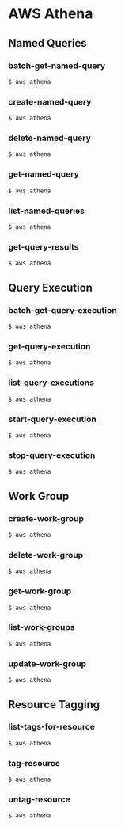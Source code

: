 # AWS Athena

## Named Queries

### batch-get-named-query
```
$ aws athena
```

### create-named-query
```
$ aws athena
```

### delete-named-query
```
$ aws athena
```

### get-named-query
```
$ aws athena
```

### list-named-queries
```
$ aws athena
```

### get-query-results
```
$ aws athena
```


## Query Execution

### batch-get-query-execution
```
$ aws athena
```

### get-query-execution
```
$ aws athena
```

### list-query-executions
```
$ aws athena
```

### start-query-execution
```
$ aws athena
```

### stop-query-execution
```
$ aws athena
```


## Work Group

### create-work-group
```
$ aws athena
```

### delete-work-group
```
$ aws athena
```

### get-work-group
```
$ aws athena
```

### list-work-groups
```
$ aws athena
```

### update-work-group
```
$ aws athena
```

## Resource Tagging

### list-tags-for-resource
```
$ aws athena
```

### tag-resource
```
$ aws athena
```

### untag-resource
```
$ aws athena
```
